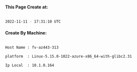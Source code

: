 
   
#### This Page Create at:

```bash

2022-11-11 - 17:31:10 UTC

```

#### Create By Machine:

```bash

Host Name : fv-az443-313

platform  : Linux-5.15.0-1022-azure-x86_64-with-glibc2.31

Ip Local  : 10.1.0.164

```

